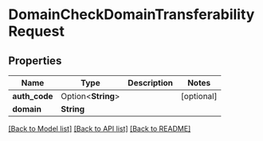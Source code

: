 # DomainCheckDomainTransferabilityRequest

## Properties

Name | Type | Description | Notes
------------ | ------------- | ------------- | -------------
**auth_code** | Option<**String**> |  | [optional]
**domain** | **String** |  | 

[[Back to Model list]](../README.md#documentation-for-models) [[Back to API list]](../README.md#documentation-for-api-endpoints) [[Back to README]](../README.md)



